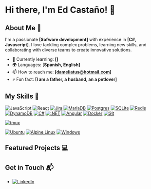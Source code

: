 # Hi there, I'm **Ed Castaño**! 👋

## About Me 🚀

I'm a passionate **[Sofware development]** with experience in **[C#, Javascript]**. I love tackling complex problems, learning new skills, and collaborating with diverse teams to create innovative solutions.

- 🌱 Currently learning: **[]**
- 🌍 Languages: **[Spanish, English]**
- 📫 How to reach me: **[dameliatus@hotmail.com]**
- ⚡ Fun fact: **[I am a father, a husband, an a petlover]**

## My Skills 🧠

![JavaScript](https://img.shields.io/badge/-JavaScript-F7DF1E?style=flat-square&logo=javascript&logoColor=black)
![React](https://img.shields.io/badge/-React-61DAFB?style=flat-square&logo=react&logoColor=black)
[![Jira](https://img.shields.io/badge/Jira-0052CC?logo=jira&logoColor=fff)](#)
[![MariaDB](https://img.shields.io/badge/MariaDB-003545?logo=mariadb&logoColor=white)](#)
[![Postgres](https://img.shields.io/badge/Postgres-%23316192.svg?logo=postgresql&logoColor=white)](#)
[![SQLite](https://img.shields.io/badge/SQLite-%2307405e.svg?logo=sqlite&logoColor=white)](#)
[![Redis](https://img.shields.io/badge/Redis-%23DD0031.svg?logo=redis&logoColor=white)](#)
[![DynamoDB](https://img.shields.io/badge/DynamoDB-4053D6?logo=amazondynamodb&logoColor=fff)](#)
[![C#](https://custom-icon-badges.demolab.com/badge/C%23-%23239120.svg?logo=cshrp&logoColor=white)](#)
[![.NET](https://img.shields.io/badge/.NET-512BD4?logo=dotnet&logoColor=fff)](#)
[![Angular](https://img.shields.io/badge/Angular-%23DD0031.svg?logo=angular&logoColor=white)](#)
[![Docker](https://img.shields.io/badge/Docker-2496ED?logo=docker&logoColor=fff)](#)
[![Git](https://img.shields.io/badge/Git-F05032?logo=git&logoColor=fff)](#)

[![tmux](https://img.shields.io/badge/tmux-1BB91F?logo=tmux&logoColor=fff)](#)

[![Ubuntu](https://img.shields.io/badge/Ubuntu-E95420?logo=ubuntu&logoColor=white)](#)
[![Alpine Linux](https://img.shields.io/badge/Alpine%20Linux-0D597F?logo=alpinelinux&logoColor=fff)](#)
[![Windows](https://custom-icon-badges.demolab.com/badge/Windows-0078D6?logo=windows11&logoColor=white)](#)

## Featured Projects 💻


## Get in Touch 📬

- [![LinkedIn](https://img.shields.io/badge/LinkedIn-0A66C2?logo=linkedin&logoColor=fff)](https://www.linkedin.com/in/edcastanohunter/)


